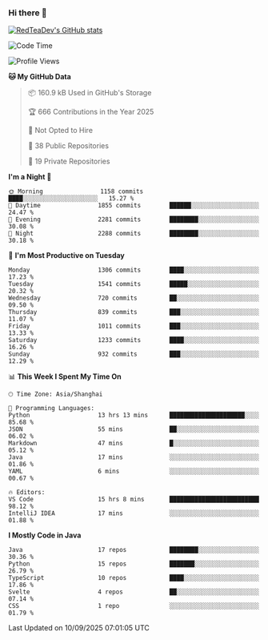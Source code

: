 ### Hi there 👋

<!--
**RedTeaDev/RedTeaDev** is a ✨ _special_ ✨ repository because its `README.md` (this file) appears on your GitHub profile.

Here are some ideas to get you started:

- 🔭 I’m currently working on ...
- 🌱 I’m currently learning ...
- 👯 I’m looking to collaborate on ...
- 🤔 I’m looking for help with ...
- 💬 Ask me about ...
- 📫 How to reach me: ...
- 😄 Pronouns: ...
- ⚡ Fun fact: ...
-->

<!--
[![wakatime](https://wakatime.com/badge/user/6b101ed0-04c0-4490-9283-eb61f2efff96.svg)](https://wakatime.com/@6b101ed0-04c0-4490-9283-eb61f2efff96)
!-->

[![RedTeaDev's GitHub stats](https://github-readme-stats.vercel.app/api?username=RedTeaDev\&include_all_commits=true)](https://github.com/anuraghazra/github-readme-stats)
<!--
[![willianrod's wakatime stats](https://github-readme-stats.vercel.app/api/wakatime?username=RedTeaDev)](https://github.com/anuraghazra/github-readme-stats)
!-->
<!--START_SECTION:waka-->
![Code Time](http://img.shields.io/badge/Code%20Time-3%2C492%20hrs%2025%20mins-blue)

![Profile Views](http://img.shields.io/badge/Profile%20Views-0-blue)

**🐱 My GitHub Data** 

> 📦 160.9 kB Used in GitHub's Storage 
 > 
> 🏆 666 Contributions in the Year 2025
 > 
> 🚫 Not Opted to Hire
 > 
> 📜 38 Public Repositories 
 > 
> 🔑 19 Private Repositories 
 > 
**I'm a Night 🦉** 

```text
🌞 Morning                1158 commits        ████░░░░░░░░░░░░░░░░░░░░░   15.27 % 
🌆 Daytime                1855 commits        ██████░░░░░░░░░░░░░░░░░░░   24.47 % 
🌃 Evening                2281 commits        ████████░░░░░░░░░░░░░░░░░   30.08 % 
🌙 Night                  2288 commits        ████████░░░░░░░░░░░░░░░░░   30.18 % 
```
📅 **I'm Most Productive on Tuesday** 

```text
Monday                   1306 commits        ████░░░░░░░░░░░░░░░░░░░░░   17.23 % 
Tuesday                  1541 commits        █████░░░░░░░░░░░░░░░░░░░░   20.32 % 
Wednesday                720 commits         ██░░░░░░░░░░░░░░░░░░░░░░░   09.50 % 
Thursday                 839 commits         ███░░░░░░░░░░░░░░░░░░░░░░   11.07 % 
Friday                   1011 commits        ███░░░░░░░░░░░░░░░░░░░░░░   13.33 % 
Saturday                 1233 commits        ████░░░░░░░░░░░░░░░░░░░░░   16.26 % 
Sunday                   932 commits         ███░░░░░░░░░░░░░░░░░░░░░░   12.29 % 
```


📊 **This Week I Spent My Time On** 

```text
🕑︎ Time Zone: Asia/Shanghai

💬 Programming Languages: 
Python                   13 hrs 13 mins      █████████████████████░░░░   85.68 % 
JSON                     55 mins             ██░░░░░░░░░░░░░░░░░░░░░░░   06.02 % 
Markdown                 47 mins             █░░░░░░░░░░░░░░░░░░░░░░░░   05.12 % 
Java                     17 mins             ░░░░░░░░░░░░░░░░░░░░░░░░░   01.86 % 
YAML                     6 mins              ░░░░░░░░░░░░░░░░░░░░░░░░░   00.67 % 

🔥 Editors: 
VS Code                  15 hrs 8 mins       █████████████████████████   98.12 % 
IntelliJ IDEA            17 mins             ░░░░░░░░░░░░░░░░░░░░░░░░░   01.88 % 
```

**I Mostly Code in Java** 

```text
Java                     17 repos            ████████░░░░░░░░░░░░░░░░░   30.36 % 
Python                   15 repos            ███████░░░░░░░░░░░░░░░░░░   26.79 % 
TypeScript               10 repos            ████░░░░░░░░░░░░░░░░░░░░░   17.86 % 
Svelte                   4 repos             ██░░░░░░░░░░░░░░░░░░░░░░░   07.14 % 
CSS                      1 repo              ░░░░░░░░░░░░░░░░░░░░░░░░░   01.79 % 
```




 Last Updated on 10/09/2025 07:01:05 UTC
<!--END_SECTION:waka-->


